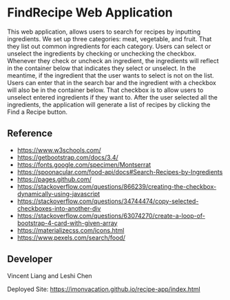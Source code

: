 # FindRecipe Web Application

This web application, allows users to search for recipes by inputting ingredients. We set up three categories: meat, vegetable, and fruit. That they list out common ingredients for each category.
Users can select or unselect the ingredients by checking or unchecking the checkbox. Whenever they check or uncheck an ingredient, the ingredients will reflect in the container below that indicates they select or unselect.
In the meantime, if the ingredient that the user wants to select is not on the list. Users can enter that in the search bar and the ingredient with a checkbox will also be in the container below. That checkbox is to allow users to unselect entered ingredients if they want to.
After the user selected all the ingredients, the application will generate a list of recipes by clicking the Find a Recipe button.

## Reference

- https://www.w3schools.com/
- https://getbootstrap.com/docs/3.4/
- https://fonts.google.com/specimen/Montserrat
- https://spoonacular.com/food-api/docs#Search-Recipes-by-Ingredients
- https://pages.github.com/
- https://stackoverflow.com/questions/866239/creating-the-checkbox-dynamically-using-javascript
- https://stackoverflow.com/questions/34744474/copy-selected-checkboxes-into-another-div
- https://stackoverflow.com/questions/63074270/create-a-loop-of-bootstrap-4-card-with-given-array
- https://materializecss.com/icons.html
- https://www.pexels.com/search/food/

## Developer

Vincent Liang and Leshi Chen

Deployed Site: https://imonvacation.github.io/recipe-app/index.html
